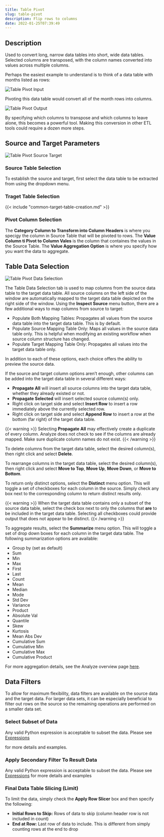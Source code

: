 ```yaml
---
title: Table Pivot
slug: table-pivot
description: Flip rows to columns
date: 2022-01-25T07:39:49
---
```


## Description


Used to convert long, narrow data tables into short, wide data tables. Selected columns are transposed, with the column names converted into values across multiple columns.


Perhaps the easiest example to understand is to think of a data table with months listed as rows:



![Table Pivot Input](/images/table_pivot_input_data.png)


Pivoting this data table would convert all of the month rows into columns.


![Table Pivot Output](/images/table_pivot_output.png)


By specifying which columns to transpose and which columns to leave alone, this becomes a powerful tool. Making this conversion in other ETL tools could require a dozen more steps.



## Source and Target Parameters

![Table Pivot Source Target](/images/table_pivot_1.png)
### Source Table Selection
To establish the source and target, first select the data table to be extracted from using the dropdown menu.

### Traget Table Selection

{{< include "common-target-table-creation.md" >}}


### Pivot Column Selection

The **Category Column to Transform into Column Headers** is where you specigy the column in Source Table that will be pivoted to rows.
The **Value Column ti Pivot to Column Vales** is the column that containes the values in the Source Table.
The **Value Aggregation Option** is where you specify how you want the data to aggregate.


## Table Data Selection

![Table Pivot Data Selection](/images/table_pivot_2.png)


The Table Data Selection tab is used to map columns from the source data table to the target data table. All source columns on the left side of the window are automatically mapped to the target data table depicted on the right side of the window. Using the **Inspect Source** menu button, there are a few additional ways to map columns from source to target:


* Populate Both Mapping Tables: Propagates all values from the source data table into the target data table. This is by default.
* Populate Source Mapping Table Only: Maps all values in the source data table only. This is helpful when modifying an existing workflow when source column structure has changed.
* Populate Target Mapping Table Only: Propagates all values into the target data table only.

In addition to each of these options, each choice offers the ability to preview the source data.



If the source and target column options aren’t enough, other columns can be added into the target data table in several different ways:


* **Propagate All** will insert all source columns into the target data table, whether they already existed or not.
* **Propagate Selected** will insert selected source column(s) only.
* Right click on target side and select **Insert Row** to insert a row immediately above the currently selected row.
* Right click on target side and select **Append Row** to insert a row at the bottom (far right) of the target data table.


{{< warning >}}
Selecting **Propagate All** may effectively create a duplicate of every column. Analyze does not check to see if the columns are already mapped. Make sure duplicate column names do not exist.
{{< /warning >}}




To delete columns from the target data table, select the desired column(s), then right click and select **Delete**.



To rearrange columns in the target data table, select the desired column(s), then right click and select **Move to Top**, **Move Up**, **Move Down**, or **Move to Bottom**.



To return only distinct options, select the **Distinct** menu option. This will toggle a set of checkboxes for each column in the source. Simply check any box next to the corresponding column to return distinct results only.

{{< warning >}}
When the target data table contains only a subset of the source data table, select the check box next to only the columns that **are** to be included in the target data table. Selecting all checkboxes could provide output that does not appear to be distinct.
{{< /warning >}}




To aggregate results, select the **Summarize** menu option. This will toggle a set of drop down boxes for each column in the target data table. The following summarization options are available:


* Group by (set as default)
* Sum
* Min
* Max
* First
* Last
* Count
* Mean
* Median
* Mode
* Std Dev
* Variance
* Product
* Absolute Val
* Quantile
* Skew
* Kurtosis
* Mean Abs Dev
* Cumulative Sum
* Cumulative Min
* Cumulative Max
* Cumulative Product

For more aggregation details, see the Analyze overview page [here](/docs/workflow-steps/common/aggregation).



## Data Filters


To allow for maximum flexibility, data filters are available on the source data and the target data. For larger data sets, it can be especially beneficial to filter out rows on the source so the remaining operations are performed on a smaller data set.



### Select Subset of Data


Any valid Python expression is acceptable to subset the data. Please see [Expressions](/docs/expressions)


for more details and examples.






### Apply Secondary Filter To Result Data


Any valid Python expression is acceptable to subset the data. Please see [Expressions](/docs/expressions) for more details and examples



### Final Data Table Slicing (Limit)


To limit the data, simply check the **Apply Row Slicer** box and then specify the following:


* **Initial Rows to Skip:** Rows of data to skip (column header row is not included in count)
* **End at Row:** Last row of data to include. This is different from simply counting rows at the end to drop
